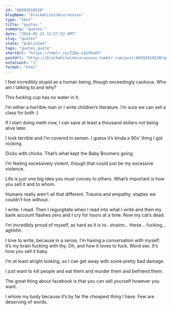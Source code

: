 ```yaml
---
id: "86592618530"
blogName: "blackwhiteinkcurvesxxx"
type: "text"
title: "quotes."
summary: "quotes."
date: "2014-05-23 12:57:52 GMT"
slug: "quotes"
state: "published"
tags: "quotes,quote"
shortUrl: "https://tmblr.co/ZZ0w-n1GfKe0Y"
postUrl: "https://blackwhiteinkcurvesxxx.tumblr.com/post/86592618530/quotes"
noteCount: "1"
format: "html"
---
```


I feel incredibly stupid as a human being, though exceedingly cautious. Who am I talking to and why?

This fucking cup has no water in it.

I’m either a horrible man or I write children’s literature. I’m sure we can sell a class for both :)

If I start doing meth now, I can save at least a thousand dollars not being alive later.

I look terrible and I’m covered in semen. I guess it’s kinda a 90s’ thing I got rocking.

Dicks with chicks. That’s what kept the Baby Boomers going.

I’m feeling excessively violent, though that could just be my excessive violence.

Life is just one big idea you must convey to others. What’s important is how you sell it and to whom.

Humans really aren’t all that different. Trauma and empathy; staples we couldn’t live without.

I write. I read. Then I regurgitate when I read into what I write and then my bank account flashes zero and I cry for hours at a time. Now my cat’s dead.

I’m incredibly proud of myself, as hard as it is to.. strainn… these… fucking… aghhhh.

I love to write, because in a sense, I’m having a conversation with myself. It’s my brain fucking with thy. Oh, and how it loves to fuck. Word sex. It’s how you sell it baby.

I’m at least alright looking, so I can get away with some pretty bad damage.

I just want to kill people and eat them and murder them and befriend them.

The great thing about facebook is that you can sell yourself however you want.

I whore my body because it’s by far the cheapest thing I have. Few are deserving of words.